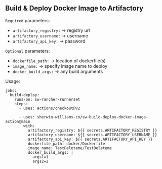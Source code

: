 
## Build & Deploy Docker Image to Artifactory

`Required` parameters:
- `artifactory_registry:` -> registry url
- `artifactory_username:` -> username
- `artifactory_api_key:`  -> password

`Optional` parameters:
- `dockerfile_path:`   -> location of dockerfile(s)
- `image_name:`        -> specify image name to deploy
- `docker_build_args:` -> any build arguments

Usage:
```
jobs:
  build-deploy:
    runs-on: sw-rancher-runnerset
    steps:
      - uses: actions/checkout@v2
      
      - uses: sherwin-williams-co/sw-build-deploy-docker-image-action@main
        with:
          artifactory_registry: ${{ secrets.ARTIFACTORY_REGISTRY }}
          artifactory_username: ${{ secrets.ARTIFACTORY_USERNAME }}
          artifactory_api_key: ${{ secrets.ARTIFACTORY_API_KEY }}
          dockerfile_path: docker/Dockerfile
          image_name: TestDeleteme/TestDeleteme
          docker_build_args: |
            args1=1
            args2=2
```
